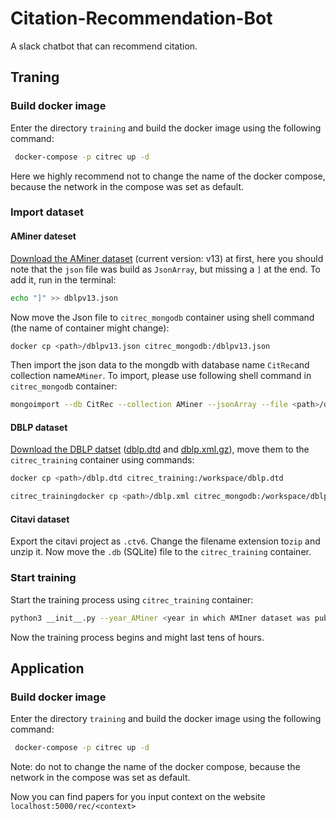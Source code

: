 # Citation-Recommendation-Bot

A slack chatbot that can recommend citation.

## Traning

### Build docker image

Enter the directory `training` and build the docker image using the following command:

```bash
 docker-compose -p citrec up -d
```

Here we highly recommend not to change the name of the docker compose, because the network in the compose was set as default.

### Import dataset

#### AMiner dateset

[Download the AMiner dataset](https://www.aminer.org/citation) (current version: v13) at first, here you should note that the `json` file was build as `JsonArray`, but missing a `]` at the end. To add it, run in the terminal:

```bash
echo "]" >> dblpv13.json
```

Now move the Json file to `citrec_mongodb` container using shell command (the name of container might change):

```bash
docker cp <path>/dblpv13.json citrec_mongodb:/dblpv13.json
```

Then import the json data to the mongdb with database name `CitRec`and collection name`AMiner`.
To import, please use following shell command in `citrec_mongodb` container:

```bash
mongoimport --db CitRec --collection AMiner --jsonArray --file <path>/dblpv13.json
```

#### DBLP dataset

[Download the DBLP datset](https://dblp.org/xml/) ([dblp.dtd](https://dblp.org/xml/dblp.dtd) and [dblp.xml.gz](https://dblp.org/xml/dblp.xml.gz)), move them to the `citrec_training` container using commands:

```bash
docker cp <path>/dblp.dtd citrec_training:/workspace/dblp.dtd
```

```bash
citrec_trainingdocker cp <path>/dblp.xml citrec_mongodb:/workspace/dblp.xml
```

#### Citavi dataset

Export the citavi project as `.ctv6`. Change the filename extension to`zip` and unzip it. Now move the `.db` (SQLite) file to the `citrec_training` container.

### Start training

Start the training process using `citrec_training` container:

```bash
python3 __init__.py --year_AMiner <year in which AMIner dataset was publised (e.g. 2021)> --dblp_dtd <path to .dtd> --dblp_xml <path to .xml> --citavi_sqlite <path to .db>
```

Now the training process begins and might last tens of hours.

## Application

### Build docker image

Enter the directory `training` and build the docker image using the following command:

```bash
 docker-compose -p citrec up -d
```

Note: do not to change the name of the docker compose, because the network in the compose was set as default.

Now you can find papers for you input context on the website `localhost:5000/rec/<context>`
